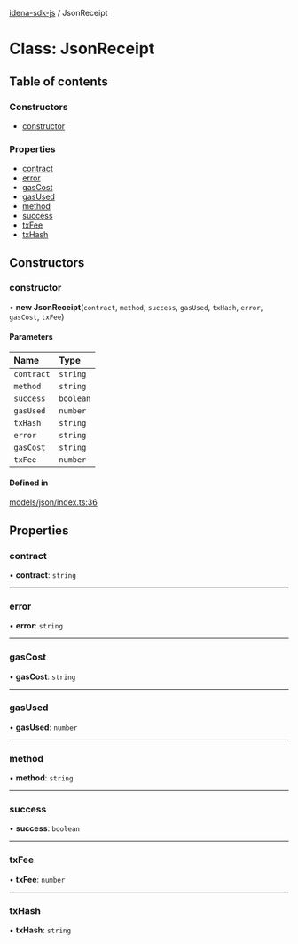 [idena-sdk-js](../README.md) / JsonReceipt

# Class: JsonReceipt

## Table of contents

### Constructors

- [constructor](JsonReceipt.md#constructor)

### Properties

- [contract](JsonReceipt.md#contract)
- [error](JsonReceipt.md#error)
- [gasCost](JsonReceipt.md#gascost)
- [gasUsed](JsonReceipt.md#gasused)
- [method](JsonReceipt.md#method)
- [success](JsonReceipt.md#success)
- [txFee](JsonReceipt.md#txfee)
- [txHash](JsonReceipt.md#txhash)

## Constructors

### constructor

• **new JsonReceipt**(`contract`, `method`, `success`, `gasUsed`, `txHash`, `error`, `gasCost`, `txFee`)

#### Parameters

| Name | Type |
| :------ | :------ |
| `contract` | `string` |
| `method` | `string` |
| `success` | `boolean` |
| `gasUsed` | `number` |
| `txHash` | `string` |
| `error` | `string` |
| `gasCost` | `string` |
| `txFee` | `number` |

#### Defined in

[models/json/index.ts:36](https://github.com/idena-network/idena-sdk-js/blob/master/src/models/json/index.ts#L36)

## Properties

### contract

• **contract**: `string`

___

### error

• **error**: `string`

___

### gasCost

• **gasCost**: `string`

___

### gasUsed

• **gasUsed**: `number`

___

### method

• **method**: `string`

___

### success

• **success**: `boolean`

___

### txFee

• **txFee**: `number`

___

### txHash

• **txHash**: `string`
